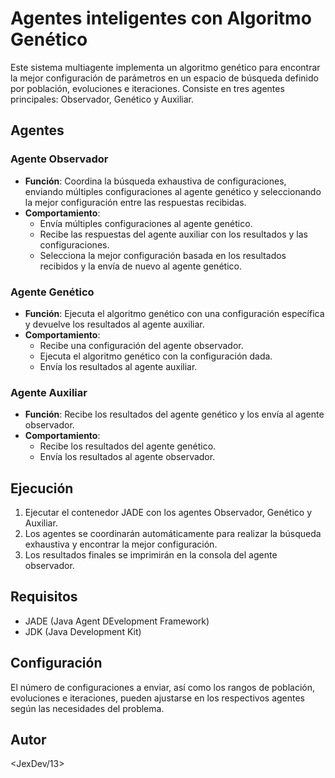 # Agentes inteligentes con Algoritmo Genético

Este sistema multiagente implementa un algoritmo genético para encontrar la mejor configuración de parámetros en un espacio de búsqueda definido por población, evoluciones e iteraciones. Consiste en tres agentes principales: Observador, Genético y Auxiliar.

## Agentes

### Agente Observador
- **Función**: Coordina la búsqueda exhaustiva de configuraciones, enviando múltiples configuraciones al agente genético y seleccionando la mejor configuración entre las respuestas recibidas.
- **Comportamiento**: 
  - Envía múltiples configuraciones al agente genético.
  - Recibe las respuestas del agente auxiliar con los resultados y las configuraciones.
  - Selecciona la mejor configuración basada en los resultados recibidos y la envía de nuevo al agente genético.

### Agente Genético
- **Función**: Ejecuta el algoritmo genético con una configuración específica y devuelve los resultados al agente auxiliar.
- **Comportamiento**:
  - Recibe una configuración del agente observador.
  - Ejecuta el algoritmo genético con la configuración dada.
  - Envía los resultados al agente auxiliar.

### Agente Auxiliar
- **Función**: Recibe los resultados del agente genético y los envía al agente observador.
- **Comportamiento**:
  - Recibe los resultados del agente genético.
  - Envía los resultados al agente observador.

## Ejecución

1. Ejecutar el contenedor JADE con los agentes Observador, Genético y Auxiliar.
2. Los agentes se coordinarán automáticamente para realizar la búsqueda exhaustiva y encontrar la mejor configuración.
3. Los resultados finales se imprimirán en la consola del agente observador.

## Requisitos

- JADE (Java Agent DEvelopment Framework)
- JDK (Java Development Kit)

## Configuración

El número de configuraciones a enviar, así como los rangos de población, evoluciones e iteraciones, pueden ajustarse en los respectivos agentes según las necesidades del problema.

## Autor

<JexDev/13>
